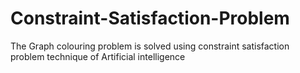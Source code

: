 # Constraint-Satisfaction-Problem
The Graph colouring problem is solved using constraint satisfaction problem technique of Artificial intelligence
